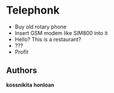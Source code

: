 # Telephonk

- Buy old rotary phone
- Insert GSM modem like SIM800 into it
- Hello? This is a restaurant?
- ???
- Profit

## Authors

**kossnikita**
**honloan**
